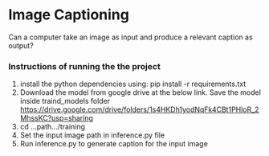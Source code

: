 # Image Captioning
Can a computer take an image as input and produce a relevant caption as output?

### Instructions of running the the project

1. install the python dependencies using: pip install -r requirements.txt
2. Download the model from google drive at the below link. Save the model inside traind_models folder
   https://drive.google.com/drive/folders/1s4HKDh1yodNqFk4CBt1PHloR_2MhssKC?usp=sharing
3. cd ...path.../training
4. Set the input image path in inference.py file
5. Run inference.py to generate caption for the input image 
